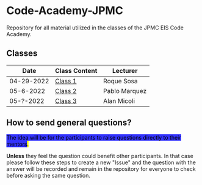 # Code-Academy-JPMC
Repository for all material utilized in the classes of the JPMC EIS Code Academy.

## Classes
| Date          | Class Content                            | Lecturer       |
| ------------- | ---------------------------------------- | -------------- |
|  04-29-2022   | [Class 1](/classes/class-1/README.md)    | Roque Sosa     |
|  05-6-2022    | [Class 2](/classes/class-2/README.md)    | Pablo Marquez  |
|  05-?-2022    | [Class 3](/classes/class-3/README.md)    | Alan Micoli    |

## How to send general questions?
<mark style="background-color:#3333FF">The idea will be for the participants to raise questions directly to their mentors<mark>.

**Unless** they feel the question could benefit other participants. In that case please follow these steps to create a new "Issue" and the question with the answer will be recorded and remain in the repository for everyone to check before asking the same question.
